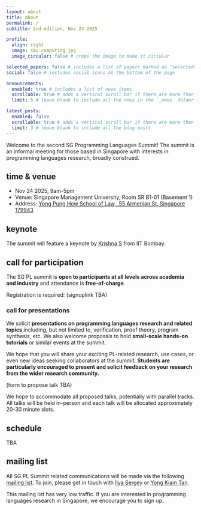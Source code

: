 ```yaml
---
layout: about
title: about
permalink: /
subtitle: 2nd edition, Nov 24 2025

profile:
  align: right
  image: smu-computing.jpg
  image_circular: false # crops the image to make it circular

selected_papers: false # includes a list of papers marked as "selected={true}"
social: false # includes social icons at the bottom of the page

announcements:
  enabled: true # includes a list of news items
  scrollable: true # adds a vertical scroll bar if there are more than 3 news items
  limit: 5 # leave blank to include all the news in the `_news` folder

latest_posts:
  enabled: false
  scrollable: true # adds a vertical scroll bar if there are more than 3 new posts items
  limit: 3 # leave blank to include all the blog posts
---
```


Welcome to the second SG Programming Languages Summit!
The summit is an informal meeting for those based in Singapore with interests in programming languages research, broadly construed.

## time & venue

- Nov 24 2025, 9am-5pm
- Venue: Singapore Management University, Room SR B1-01 (Basement 1)
- Address: [Yong Pung How School of Law,  55 Armenian St, Singapore 179943](https://maps.app.goo.gl/Wznb7x9fUHfq67h68)

## keynote

The summit will feature a keynote by [Krishna S](https://www.cse.iitb.ac.in/~krishnas/) from IIT Bombay.

## call for participation

The SG PL summit is **open to participants at all levels across academia and industry** and attendance is **free-of-charge**.

Registration is required: (signuplink TBA)

### call for presentations

We solicit **presentations on programming languages research and related topics** including, but not limited to, verification, proof theory, program synthesis, etc.
We also welcome proposals to hold **small-scale hands-on tutorials** or similar events at the summit.

We hope that you will share your exciting PL-related research, use cases, or even new ideas seeking collaborators at the summit.
**Students are particularly encouraged to present and solicit feedback on your research from the wider research community.**

(form to propose talk TBA)

We hope to accommodate all proposed talks, potentially with parallel tracks. All talks will be held in-person and each talk will be allocated approximately 20-30 minute slots.

## schedule

TBA

## mailing list

All SG PL Summit related communications will be made via the following [mailing list](https://groups.google.com/g/plsg).
To join, please get in touch with [Ilya Sergey](mailto:ilya@nus.edu.sg) or [Yong Kiam Tan](mailto:yongkiam.tan@ntu.edu.sg).

This mailing list has very low traffic. If you are interested in programming languages research in Singapore, we encourage you to sign up.